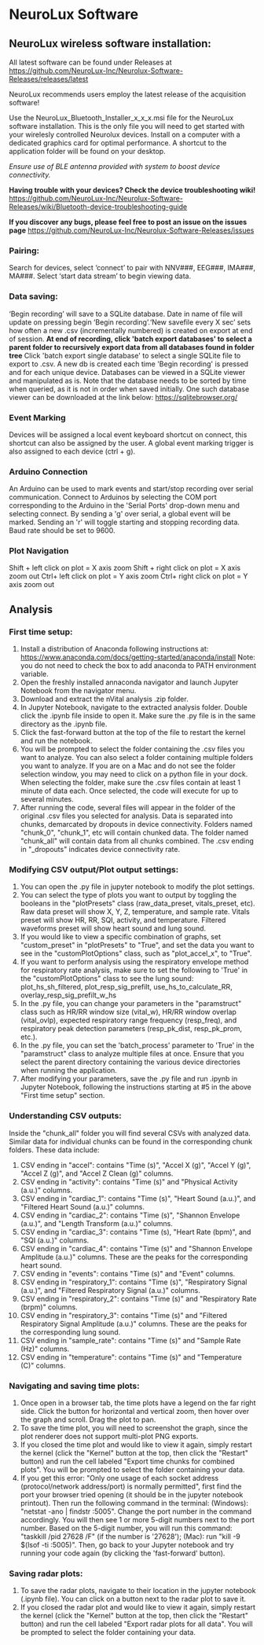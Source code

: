 # NeuroLux Software
## NeuroLux wireless software installation:
All latest software can be found under Releases at https://github.com/NeuroLux-Inc/Neurolux-Software-Releases/releases/latest

NeuroLux recommends users employ the latest release of the acquisition software!

Use the NeuroLux_Bluetooth_Installer_x_x_x.msi file for the NeuroLux software installation. This is the only file you will need to get started with your wirelesly controlled Neurolux devices. Install on a computer with a dedicated graphics card for optimal performance. A shortcut to the application folder will be found on your desktop.

*Ensure use of BLE antenna provided with system to boost device connectivity.*

**Having trouble with your devices? Check the device troubleshooting wiki!**
https://github.com/NeuroLux-Inc/Neurolux-Software-Releases/wiki/Bluetooth-device-troubleshooting-guide

**If you discover any bugs, please feel free to post an issue on the issues page** 
https://github.com/NeuroLux-Inc/Neurolux-Software-Releases/issues

### Pairing:
Search for devices, select ‘connect’ to pair with NNV###, EEG###, IMA###, MA###. Select ‘start data stream’ to begin viewing data.

### Data saving:
‘Begin recording’ will save to a SQLite database. Date in name of file will update on pressing begin ‘Begin recording’.‘New savefile every X sec’ sets how often a new .csv (incrementally numbered) is created on export at end of session. **At end of recording, click 'batch export databases' to select a parent folder to recursively export data from all databases found in folder tree** Click 'batch export single database' to select a single SQLite file to export to .csv. A new db is created each time 'Begin recording' is pressed and for each unique device. Databases can be viewed in a SQLite viewer and manipulated as is. Note that the database needs to be sorted by time when queried, as it is not in order when saved initially. One such database viewer can be downloaded at the link below: https://sqlitebrowser.org/

### Event Marking
Devices will be assigned a local event keyboard shortcut on connect, this shortcut can also be assigned by the user. A global event marking trigger is also assigned to each device (ctrl + g).

### Arduino Connection
An Arduino can be used to mark events and start/stop recording over serial communication. Connect to Arduinos by selecting the COM port corresponding to the Arduino in the 'Serial Ports' drop-down menu and selecting connect. By sending a 'g' over serial, a global event will be marked. Sending an 'r' will toggle starting and stopping recording data. Baud rate should be set to 9600.

### Plot Navigation
Shift + left click on plot = X axis zoom
Shift + right click on plot = X axis zoom out
Ctrl+ left click on plot = Y axis zoom
Ctrl+ right click on plot = Y axis zoom out

## Analysis

### First time setup:
1. Install a distribution of Anaconda following instructions at: https://www.anaconda.com/docs/getting-started/anaconda/install
   Note: you do not need to check the box to add anaconda to PATH environment variable.
2. Open the freshly installed annaconda navigator and launch Jupyter Notebook from the navigator menu.
3. Download and extract the nVital analysis .zip folder.
4. In Jupyter Notebook, navigate to the extracted analysis folder. Double click the .ipynb file inside to open it. Make sure the .py file is in the same directory as the .ipynb file.
5. Click the fast-forward button at the top of the file to restart the kernel and run the notebook. 
6. You will be prompted to select the folder containing the .csv files you want to analyze. You can also select a folder containing multiple folders you want to analyze. If you are on a Mac and do not see the folder selection window, you may need to click on a python file in your dock. When selecting the folder, make sure the .csv files contain at least 1 minute of data each. Once selected, the code will execute for up to several minutes.
7. After running the code, several files will appear in the folder of the original .csv files you selected for analysis. Data is separated into chunks, demarcated by dropouts in device connectivity. Folders named "chunk_0", "chunk_1", etc will contain chunked data. The folder named "chunk_all" will contain data from all chunks combined. The .csv ending in "_dropouts" indicates device connectivity rate. 

### Modifying CSV output/Plot output settings:
1. You can open the .py file in jupyter notebook to modify the plot settings.
2. You can select the type of plots you want to output by toggling the booleans in the "plotPresets" class (raw_data_preset, vitals_preset, etc). Raw data preset will show X, Y, Z, temperature, and sample rate. Vitals preset will show HR, RR, SQI, activity, and temperature. Filtered waveforms preset will show heart sound and lung sound. 
3. If you would like to view a specific combination of graphs, set "custom_preset" in "plotPresets" to "True", and set the data you want to see in the "customPlotOptions" class, such as "plot_accel_x", to "True". 
4. If you want to perform analysis using the respiratory envelope method for respiratory rate analysis, make sure to set the following to 'True' in the "customPlotOptions" class to see the lung sound: plot_hs_sh_filtered, plot_resp_sig_prefilt, use_hs_to_calculate_RR, overlay_resp_sig_prefilt_w_hs
5. In the .py file, you can change your parameters in the "paramstruct" class such as HR/RR window size (vital_w), HR/RR window overlap (vital_ovlp), expected respiratory range frequency (resp_freq), and respiratory peak detection parameters (resp_pk_dist, resp_pk_prom, etc.).
6. In the .py file, you can set the 'batch_process' parameter to 'True' in the "paramstruct" class to analyze multiple files at once. Ensure that you select the parent directory containing the various device directories when running the application.
7. After modifying your parameters, save the .py file and run .ipynb in Jupyter Notebook, following the instructions starting at #5 in the above "First time setup" section.

### Understanding CSV outputs:
Inside the "chunk_all" folder you will find several CSVs with analyzed data. Similar data for individual chunks can be found in the corresponding chunk folders. These data include:
   1. CSV ending in "accel": contains "Time (s)", "Accel X (g)", "Accel Y (g)", "Accel Z (g)", and "Accel Z Clean (g)" columns.
   2. CSV ending in "activity": contains "Time (s)" and "Physical Activity (a.u.)" columns.
   3. CSV ending in "cardiac_1": contains "Time (s)", "Heart Sound (a.u.)", and "Filtered Heart Sound (a.u.)" columns.
   4. CSV ending in "cardiac_2": contains "Time (s)", "Shannon Envelope (a.u.)", and "Length Transform (a.u.)" columns.
   5. CSV ending in "cardiac_3": contains "Time (s), "Heart Rate (bpm)",  and "SQI (a.u.)" columns.
   6. CSV ending in "cardiac_4": contains "Time (s)" and "Shannon Envelope Amplitude (a.u.)" columns. These are the peaks for the corresponding heart sound.
   7. CSV ending in "events": contains "Time (s)" and "Event" columns.
   8. CSV ending in "respiratory_1": contains "Time (s)", "Respiratory Signal (a.u.)", and "Filtered Respiratory Signal (a.u.)" columns.
   9. CSV ending in "respiratory_2": contains "Time (s)" and "Respiratory Rate (brpm)" columns.
   10. CSV ending in "respiratory_3": contains "Time (s)" and "Filtered Respiratory Signal Amplitude (a.u.)" columns. These are the peaks for the corresponding lung sound.
   11. CSV ending in "sample_rate": contains "Time (s)" and "Sample Rate (Hz)" columns. 
   12. CSV ending in "temperature": contains "Time (s)" and "Temperature (C)" columns.
   
### Navigating and saving time plots:
1. Once open in a browser tab, the time plots have a legend on the far right side. Click the button for horizontal and vertical zoom, then hover over the graph and scroll. Drag the plot to pan. 
2. To save the time plot, you will need to screenshot the graph, since the plot renderer does not support multi-plot PNG exports. 
3. If you closed the time plot and would like to view it again, simply restart the kernel (click the "Kernel" button at the top, then click the "Restart" button) and run the cell labeled "Export time chunks for combined plots". You will be prompted to select the folder containing your data. 
4. If you get this error: "Only one usage of each socket address (protocol/network address/port) is normally permitted", first find the port your browser tried opening (it should be in the jupyter notebook printout). Then run the following command in the terminal: (Windows): "netstat -ano | findstr :5005". Change the port number in the command accordingly. You will then see 1 or more 5-digit numbers next to the port number. Based on the 5-digit number, you will run this command: "taskkill /pid 27628 /F" (if the number is '27628'); (Mac): run "kill -9 $(lsof -ti :5005)". Then, go back to your Jupyter notebook and try running your code again (by clicking the 'fast-forward' button). 

### Saving radar plots:
1. To save the radar plots, navigate to their location in the jupyter notebook (.ipynb file). You can click on a button next to the radar plot to save it. 
2. If you closed the radar plot and would like to view it again, simply restart the kernel (click the "Kernel" button at the top, then click the "Restart" button) and run the cell labeled "Export radar plots for all data". You will be prompted to select the folder containing your data. 

